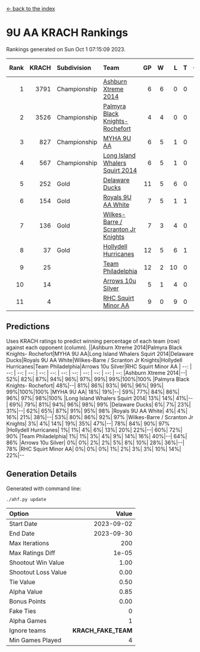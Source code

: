 [<- back to the index](readme.md)
# 9U AA KRACH Rankings
Rankings generated on Sun Oct  1 07:15:09 2023.

Rank|KRACH|Subdivision|Team|GP|W|L|T|OTW|OTL|SoS|Exp Wins|Win Diff
---:|---:|:---|:---|---:|---:|---:|---:|---:|---:|---:|---:|---:
1|3791|Championship|[Ashburn Xtreme 2014](https://gamesheetstats.com/seasons/3659/teams/140217/schedule)|6|6|0|0|0|0|87|6.8|-0.0
2|3526|Championship|[Palmyra Black Knights- Rochefort](https://gamesheetstats.com/seasons/3659/teams/140260/schedule)|4|4|0|0|0|0|111|4.8|-0.0
3|827|Championship|[MYHA 9U AA](https://gamesheetstats.com/seasons/3659/teams/140222/schedule)|6|5|1|0|2|0|194|5.8|-0.0
4|567|Championship|[Long Island Whalers Squirt 2014](https://gamesheetstats.com/seasons/3659/teams/140221/schedule)|6|5|1|0|0|0|178|5.9|0.0
5|252|Gold|[Delaware Ducks](https://gamesheetstats.com/seasons/3659/teams/140218/schedule)|11|5|6|0|0|2|1188|5.8|-0.0
6|154|Gold|[Royals 9U AA White](https://gamesheetstats.com/seasons/3659/teams/140225/schedule)|7|5|1|1|0|0|50|6.4|0.0
7|136|Gold|[Wilkes-Barre / Scranton Jr Knights](https://gamesheetstats.com/seasons/3659/teams/140228/schedule)|7|3|4|0|0|0|998|3.9|0.0
8|37|Gold|[Hollydell Hurricanes](https://gamesheetstats.com/seasons/3659/teams/140220/schedule)|12|5|6|1|0|0|103|6.4|0.0
9|25||[Team Philadelphia](https://gamesheetstats.com/seasons/3659/teams/140226/schedule)|12|2|10|0|0|0|1559|2.9|0.0
10|14||[Arrows 10u Silver](https://gamesheetstats.com/seasons/3659/teams/140216/schedule)|5|1|4|0|0|0|151|1.9|0.0
11|4||[RHC Squirt Minor AA](https://gamesheetstats.com/seasons/3659/teams/140224/schedule)|9|0|9|0|0|0|223|0.9|0.0

## Predictions
Uses KRACH ratings to predict winning percentage of each team (row) against each opponent (column).
||Ashburn Xtreme 2014|Palmyra Black Knights- Rochefort|MYHA 9U AA|Long Island Whalers Squirt 2014|Delaware Ducks|Royals 9U AA White|Wilkes-Barre / Scranton Jr Knights|Hollydell Hurricanes|Team Philadelphia|Arrows 10u Silver|RHC Squirt Minor AA
| --: | --: | --: | --: | --: | --: | --: | --: | --: | --: | --: | --: 
|Ashburn Xtreme 2014|--| 52%| 82%| 87%| 94%| 96%| 97%| 99%| 99%|100%|100%
|Palmyra Black Knights- Rochefort| 48%|--| 81%| 86%| 93%| 96%| 96%| 99%| 99%|100%|100%
|MYHA 9U AA| 18%| 19%|--| 59%| 77%| 84%| 86%| 96%| 97%| 98%|100%
|Long Island Whalers Squirt 2014| 13%| 14%| 41%|--| 69%| 79%| 81%| 94%| 96%| 98%| 99%
|Delaware Ducks|  6%|  7%| 23%| 31%|--| 62%| 65%| 87%| 91%| 95%| 98%
|Royals 9U AA White|  4%|  4%| 16%| 21%| 38%|--| 53%| 80%| 86%| 92%| 97%
|Wilkes-Barre / Scranton Jr Knights|  3%|  4%| 14%| 19%| 35%| 47%|--| 78%| 84%| 90%| 97%
|Hollydell Hurricanes|  1%|  1%|  4%|  6%| 13%| 20%| 22%|--| 60%| 72%| 90%
|Team Philadelphia|  1%|  1%|  3%|  4%|  9%| 14%| 16%| 40%|--| 64%| 86%
|Arrows 10u Silver|  0%|  0%|  2%|  2%|  5%|  8%| 10%| 28%| 36%|--| 78%
|RHC Squirt Minor AA|  0%|  0%|  0%|  1%|  2%|  3%|  3%| 10%| 14%| 22%|--

## Generation Details

Generated with command line:
```
./ahf.py update
```

| Option | Value |
| :----- | ----: |
| Start Date | 2023-09-02 |
| End Date | 2023-09-30 |
| Max Iterations | 200 |
| Max Ratings Diff | 1e-05 |
| Shootout Win Value | 1.00 |
| Shootout Loss Value | 0.00 |
| Tie Value | 0.50 |
| Alpha Value | 0.85 |
| Bonus Points | 0.00 |
| Fake Ties | 0 |
| Alpha Games | 1 |
| Ignore teams | __KRACH_FAKE_TEAM__ |
| Min Games Played | 4 |

